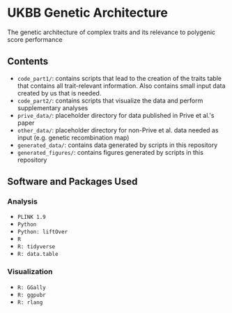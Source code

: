 # UKBB Genetic Architecture
The genetic architecture of complex traits and its relevance to polygenic score performance
 
## Contents

- `code_part1/`: contains scripts that lead to the creation of the traits table that contains all trait-relevant information. Also contains small input data created by us that is needed.
- `code_part2/`: contains scripts that visualize the data and perform supplementary analyses
- `prive_data/`: placeholder directory for data published in Prive et al.'s paper
- `other_data/`: placeholder directory for non-Prive et al. data needed as input (e.g. genetic recombination map)
- `generated_data/`: contains data generated by scripts in this repository
- `generated_figures/`: contains figures generated by scripts in this repository

## Software and Packages Used

### Analysis
- `PLINK 1.9`
- `Python`
- `Python: liftOver`
- `R`
- `R: tidyverse`
- `R: data.table`
### Visualization
- `R: GGally`
- `R: ggpubr`
- `R: rlang`